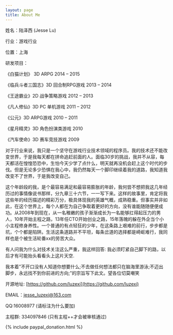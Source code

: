 ```yaml
---
layout: page
title: About Me
---
```

姓名：陆泽西 (Jesse Lu)

行业：游戏行业

位置：上海

研发项目：

《白猫计划》 3D ARPG 2014 – 2015

《临兵斗者三国志》3D 回合制RPG游戏  2013 – 2014

《王途霸业》2D 战争策略游戏  2012 – 2013

《凡人修仙》3D PC 单机游戏  2011 – 2012

《公元》3D ARPG游戏  2010 – 2011

《星月精灵》3D 角色扮演类游戏  2010

《汽车使命》3D 赛车竞技游戏  2009

对于行业来说，我只是一个坚守在游戏行业技术领域的程序员。我的技术还不能改变世界，于是我每天都在拼命追赶前面的人。面临30岁的挑战，我并不从容，每天都活在惶惶恐恐中，生怕今天少学了点什么，明天就再没机会赶上这个时代的步伐。但是无论多少恐惧在我心中，我仍然每天一个脚印继续着我的道路，我知道我改变不了世界，于是我改变自己。

这个年龄段的我，是个最容易满足和最容易膨胀的年龄，我何尝不想把我这几年经历过的事情像说书那样，分九章三十六节，一一写下来。这样的故事里，肯定将我这些年的经历描述的精彩万分，极具体现我的英雄气概，成熟稳重。但事实并非如此，在这个世界上，每个人都在为自己争取着更好的方向，没有谁能随随便便成功。从2008年到现在，从一名稚嫩的孩子渐渐成长为一名能够扛得起压力的男人，10年开始主程之路，13年任CTO开始创业之路，15年落魄的躲在外企当个小小主程修身养性。一个普通的有点轻狂的少年，在这条路上艰难的前行，步步都是坑，个个都是陷阱。生活这条道路并不平坦，每条岔道的选择都是崎岖难行，我同样也是个被生活轮番xx的劳苦大众。

有人问我为什么对技术关注这么严重，我这样回答: 我必须盯紧自己脚下的路，以后才有可能抬头看看头上这片天空.

我本着”不开口没有人知道你想要什么;不去做任何想法都只在脑海里游泳;不迈出脚步，永远找不到你前进的方向;”的宗旨写下此文。望各位切莫嘲笑

开源地址: [https://github.com/luzexi](https://github.com/luzexi)

EMAIL：jesse_luzexi@163.com

QQ:16008977 (请标注为什么要加)

主程群: 334097846 (只有主程++才会被审核通过)

{% include paypal_donation.html %}
